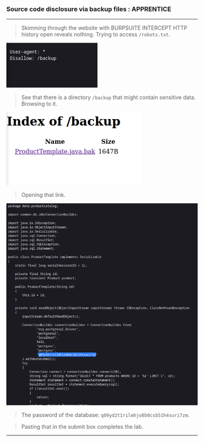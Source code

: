 
### Source code disclosure via backup files : APPRENTICE

---

> Skimming through the website with BURPSUITE INTERCEPT HTTP history open reveals nothing.
> Trying to access `/robots.txt`.

![](./screenshots/lab3-robots.png)

> See that there is a directory `/backup` that might contain sensitive data.
> Browsing to it.

![](./screenshots/lab3-backup.png)

> Opening that link.

![](./screenshots/lab3-file.png)

> The password of the database: `q09yd2t1rilmhjo8b0csb51h4suri7zm`.

> Pasting that in the submit box completes the lab.

---
